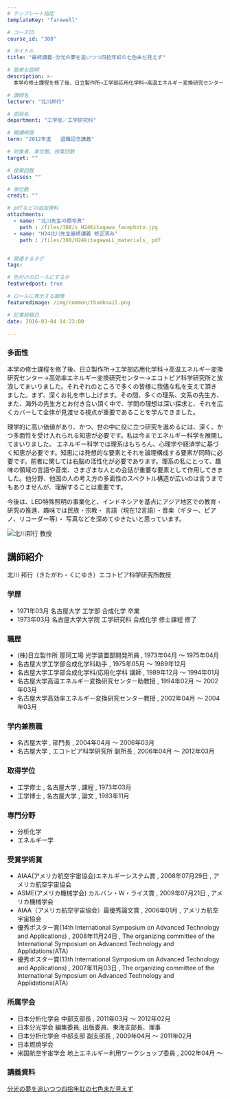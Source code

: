 ```yaml
---
# テンプレート指定
templateKey: "farewell"

# コースID
course_id: "388"

# タイトル
title: "最終講義-分光の夢を追いつつ四拾年虹の七色未だ見えず"

# 簡単な説明
description: >-
  本学の修士課程を修了後、日立製作所→工学部応用化学科→高温エネルギー変換研究センター→高効率エネルギー変換研究センター→エコトピア科学研究所と放浪してまいりました。それぞれのところで多くの皆様に我...

# 講師名
lecturer: "北川邦行"

# 部局名
department: "工学部／工学研究科"

# 開講時限
term: "2012年度	退職記念講義"

# 対象者、単位数、授業回数
target: ""

# 授業回数
classes: ""

# 単位数
credit: ""

# pdfなどの追加資料
attachments: 
  - name: "北川先生の顔写真" 
    path : /files/388/s_H24Kitagawa_facephoto.jpg
  - name: "H24北川先生最終講義 修正済み" 
    path : /files/388/H24kitagawaLL_materials_.pdf


# 関連するタグ
tags:

# 色付けのロールにするか
featuredpost: true

# ロールに表示する画像
featuredimage: /img/common/thumbnail.png

# 記事投稿日
date: 2016-03-04 14:23:00

---
```

### 多面性 

本学の修士課程を修了後、日立製作所→工学部応用化学科→高温エネルギー変換研究センター→高効率エネルギー変換研究センター→エコトピア科学研究所と放浪してまいりました。それぞれのところで多くの皆様に我儘な私を支えて頂き ました。まず、深くお礼を申し上げます。その間、多くの理系、文系の先生方、また、海外の先生方とお付き合い頂く中で、学問の理想は深い探求と、それを広くカバーして全体が見渡せる視点が重要であることを学んできました。  
  
理学的に高い価値があり、かつ、世の中に役に立つ研究を進めるには、深く、かつ多面性を受け入れられる知恵が必要です。私は今までエネルギー科学を展開してまいりました。 エネルギー科学では理系はもちろん、心理学や経済学に基づく知恵が必要です。知恵には発想的な要素とそれを論理構成する要素が同時に必要です。前者に関しては右脳の活性化が必要であります。理系の私にとって、趣味の領域の言語や音楽、さまざまな人との会話が重要な要素として作用してきました。他分野、他国の人の考え方の多面性のスペクトル構造が広いのは言うまでもありませんが、理解することは重要です。  
  
今後は、LED特殊照明の事業化と、インドネシアを基点にアジア地区での教育・研究の推進、趣味では民族・宗教・ 言語（現在12言語）・音楽（ギター、ピアノ、リコーダー等）・ 写真などを深めてゆきたいと思っています。

![北川邦行 教授](/files/388/s_H24Kitagawa_facephoto.jpg) 
## 講師紹介

北川 邦行（きたがわ・くにゆき）エコトピア科学研究所教授 

### 学歴

  * 1971年03月 名古屋大学 工学部 合成化学 卒業
  * 1973年03月 名古屋大学大学院 工学研究科 合成化学 修士課程 修了

### 職歴

  * (株)日立製作所 那珂工場 光学装置部開発所員 , 1973年04月 〜 1975年04月
  * 名古屋大学工学部合成化学科助手 , 1975年05月 〜 1989年12月
  * 名古屋大学工学部合成化学科/応用化学科 講師 , 1989年12月 〜 1994年01月
  * 名古屋大学高温エネルギー変換研究センター助教授 , 1994年02月 〜 2002年03月
  * 名古屋大学高効率エネルギー変換研究センター教授 , 2002年04月 〜 2004年03月

### 学内兼務職

  * 名古屋大学 , 部門長 , 2004年04月 〜 2006年03月
  * 名古屋大学 , エコトピア科学研究所 副所長 , 2006年04月 〜 2012年03月

### 取得学位

  * 工学修士 , 名古屋大学 , 課程 , 1973年03月
  * 工学博士 , 名古屋大学 , 論文 , 1983年11月

### 専門分野

  * 分析化学
  * エネルギー学

### 受賞学術賞

  * AIAA(アメリカ航空宇宙協会)エネルギーシステム賞 , 2008年07月29日 , アメリカ航空宇宙協会
  * ASME(アメリカ機械学会) カルバン・Ｗ・ライス賞 , 2009年07月21日 , アメリカ機械学会
  * AIAA（アメリカ航空宇宙協会）最優秀論文賞 , 2006年01月 , アメリカ航空宇宙協会
  * 優秀ポスター賞(14th International Symposium on Advanced Technology and Applications) , 2008年11月24日 , The organizing committee of the International Symposium on Advanced Technology and Applidations(ATA)
  * 優秀ポスター賞(13th International Symposium on Advanced Technology and Applications) , 2007年11月03日 , The organizing committee of the International Symposium on Advanced Technology and Applidations(ATA)

### 所属学会

  * 日本分析化学会 中部支部長 , 2011年03月 〜 2012年02月
  * 日本分光学会 編集委員, 出版委員、東海支部長、理事
  * 日本分析化学会 中部支部 副支部長 , 2009年04月 〜 2011年02月
  * 日本燃焼学会
  * 米国航空宇宙学会 地上エネルギー利用ワークショップ委員 , 2002年04月 〜
### 講義資料


[分光の夢を追いつつ四拾年虹の七色未だ見えず](/files/388/H24kitagawaLL_materials_.pdf) 
